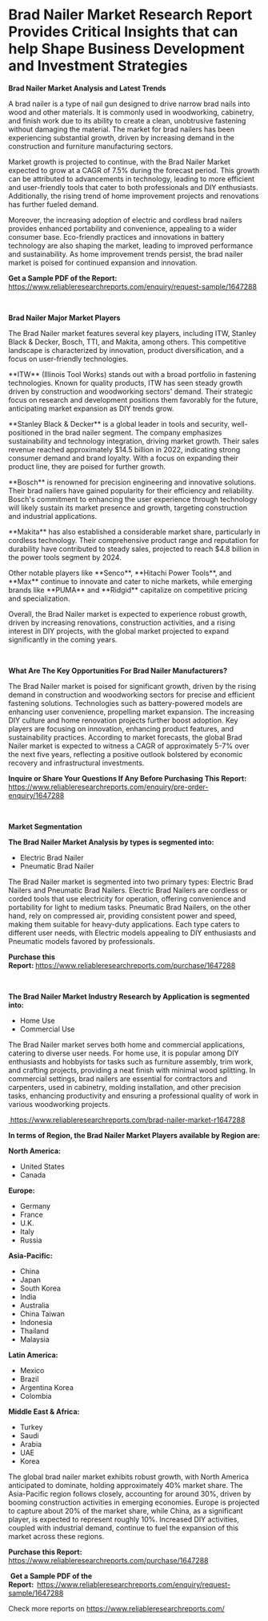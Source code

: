 <p><h1>Brad Nailer Market Research Report Provides Critical Insights that can help Shape Business Development and Investment Strategies</h1></p><p><strong>Brad Nailer Market Analysis and Latest Trends</strong></p>
<p><p>A brad nailer is a type of nail gun designed to drive narrow brad nails into wood and other materials. It is commonly used in woodworking, cabinetry, and finish work due to its ability to create a clean, unobtrusive fastening without damaging the material. The market for brad nailers has been experiencing substantial growth, driven by increasing demand in the construction and furniture manufacturing sectors.</p><p>Market growth is projected to continue, with the Brad Nailer Market expected to grow at a CAGR of 7.5% during the forecast period. This growth can be attributed to advancements in technology, leading to more efficient and user-friendly tools that cater to both professionals and DIY enthusiasts. Additionally, the rising trend of home improvement projects and renovations has further fueled demand.</p><p>Moreover, the increasing adoption of electric and cordless brad nailers provides enhanced portability and convenience, appealing to a wider consumer base. Eco-friendly practices and innovations in battery technology are also shaping the market, leading to improved performance and sustainability. As home improvement trends persist, the brad nailer market is poised for continued expansion and innovation.</p></p>
<p><strong>Get a Sample PDF of the Report:&nbsp;</strong> <a href="https://www.reliableresearchreports.com/enquiry/request-sample/1647288?utm_campaign=2098&utm_medium=2&utm_source=Github&utm_content=ia&utm_term=05042025&utm_id=brad-nailer">https://www.reliableresearchreports.com/enquiry/request-sample/1647288</a></p>
<p>&nbsp;</p>
<p><strong>Brad Nailer Major Market Players</strong></p>
<p><p>The Brad Nailer market features several key players, including ITW, Stanley Black & Decker, Bosch, TTI, and Makita, among others. This competitive landscape is characterized by innovation, product diversification, and a focus on user-friendly technologies.</p><p>**ITW** (Illinois Tool Works) stands out with a broad portfolio in fastening technologies. Known for quality products, ITW has seen steady growth driven by construction and woodworking sectors' demand. Their strategic focus on research and development positions them favorably for the future, anticipating market expansion as DIY trends grow.</p><p>**Stanley Black & Decker** is a global leader in tools and security, well-positioned in the brad nailer segment. The company emphasizes sustainability and technology integration, driving market growth. Their sales revenue reached approximately $14.5 billion in 2022, indicating strong consumer demand and brand loyalty. With a focus on expanding their product line, they are poised for further growth.</p><p>**Bosch** is renowned for precision engineering and innovative solutions. Their brad nailers have gained popularity for their efficiency and reliability. Bosch's commitment to enhancing the user experience through technology will likely sustain its market presence and growth, targeting construction and industrial applications.</p><p>**Makita** has also established a considerable market share, particularly in cordless technology. Their comprehensive product range and reputation for durability have contributed to steady sales, projected to reach $4.8 billion in the power tools segment by 2024.</p><p>Other notable players like **Senco**, **Hitachi Power Tools**, and **Max** continue to innovate and cater to niche markets, while emerging brands like **PUMA** and **Ridgid** capitalize on competitive pricing and specialization.</p><p>Overall, the Brad Nailer market is expected to experience robust growth, driven by increasing renovations, construction activities, and a rising interest in DIY projects, with the global market projected to expand significantly in the coming years.</p></p>
<p>&nbsp;</p>
<p><strong>What Are The Key Opportunities For Brad Nailer Manufacturers?</strong></p>
<p><p>The Brad Nailer market is poised for significant growth, driven by the rising demand in construction and woodworking sectors for precise and efficient fastening solutions. Technologies such as battery-powered models are enhancing user convenience, propelling market expansion. The increasing DIY culture and home renovation projects further boost adoption. Key players are focusing on innovation, enhancing product features, and sustainability practices. According to market forecasts, the global Brad Nailer market is expected to witness a CAGR of approximately 5-7% over the next five years, reflecting a positive outlook bolstered by economic recovery and infrastructural investments.</p></p>
<p><strong>Inquire or Share Your Questions If Any Before Purchasing This Report:</strong> <a href="https://www.reliableresearchreports.com/enquiry/pre-order-enquiry/1647288?utm_campaign=2098&utm_medium=2&utm_source=Github&utm_content=ia&utm_term=05042025&utm_id=brad-nailer">https://www.reliableresearchreports.com/enquiry/pre-order-enquiry/1647288</a></p>
<p>&nbsp;</p>
<p><strong>Market Segmentation</strong></p>
<p><strong>The Brad Nailer Market Analysis by types is segmented into:</strong></p>
<p><ul><li>Electric Brad Nailer</li><li>Pneumatic Brad Nailer</li></ul></p>
<p><p>The Brad Nailer market is segmented into two primary types: Electric Brad Nailers and Pneumatic Brad Nailers. Electric Brad Nailers are cordless or corded tools that use electricity for operation, offering convenience and portability for light to medium tasks. Pneumatic Brad Nailers, on the other hand, rely on compressed air, providing consistent power and speed, making them suitable for heavy-duty applications. Each type caters to different user needs, with Electric models appealing to DIY enthusiasts and Pneumatic models favored by professionals.</p></p>
<p><strong>Purchase this Report:&nbsp;</strong><a href="https://www.reliableresearchreports.com/purchase/1647288?utm_campaign=2098&utm_medium=2&utm_source=Github&utm_content=ia&utm_term=05042025&utm_id=brad-nailer">https://www.reliableresearchreports.com/purchase/1647288</a></p>
<p>&nbsp;</p>
<p><strong>The Brad Nailer Market Industry Research by Application is segmented into:</strong></p>
<p><ul><li>Home Use</li><li>Commercial Use</li></ul></p>
<p><p>The Brad Nailer market serves both home and commercial applications, catering to diverse user needs. For home use, it is popular among DIY enthusiasts and hobbyists for tasks such as furniture assembly, trim work, and crafting projects, providing a neat finish with minimal wood splitting. In commercial settings, brad nailers are essential for contractors and carpenters, used in cabinetry, molding installation, and other precision tasks, enhancing productivity and ensuring a professional quality of work in various woodworking projects.</p></p>
<p><a href="https://www.reliableresearchreports.com/brad-nailer-market-r1647288?utm_campaign=2098&utm_medium=2&utm_source=Github&utm_content=ia&utm_term=05042025&utm_id=brad-nailer">&nbsp;https://www.reliableresearchreports.com/brad-nailer-market-r1647288</a></p>
<p><strong>In terms of Region, the Brad Nailer Market Players available by Region are:</strong></p>
<p>
    <p> <strong> North America: </strong>
        <ul>
            <li>United States</li>
            <li>Canada</li>
        </ul>
        </p> 
    <p> <strong> Europe: </strong>
        <ul>
            <li>Germany</li>
            <li>France</li>
            <li>U.K.</li>
            <li>Italy</li>
            <li>Russia</li>
        </ul>
        </p> 
    <p> <strong> Asia-Pacific: </strong>
        <ul>
            <li>China</li>
            <li>Japan</li>
            <li>South Korea</li>
            <li>India</li>
            <li>Australia</li>
            <li>China Taiwan</li>
            <li>Indonesia</li>
            <li>Thailand</li>
            <li>Malaysia</li>
        </ul>
        </p> 
    <p> <strong> Latin America: </strong>
        <ul>
            <li>Mexico</li>
            <li>Brazil</li>
            <li>Argentina Korea</li>
            <li>Colombia</li>
        </ul>
        </p> 
    <p> <strong> Middle East & Africa: </strong>
        <ul>
            <li>Turkey</li>
            <li>Saudi</li>
            <li>Arabia</li>
            <li>UAE</li>
            <li>Korea</li>
        </ul>
    </p>
    </p>
<p><p>The global brad nailer market exhibits robust growth, with North America anticipated to dominate, holding approximately 40% market share. The Asia-Pacific region follows closely, accounting for around 30%, driven by booming construction activities in emerging economies. Europe is projected to capture about 20% of the market share, while China, as a significant player, is expected to represent roughly 10%. Increased DIY activities, coupled with industrial demand, continue to fuel the expansion of this market across these regions.</p></p>
<p><strong>Purchase this Report: </strong><a href="https://www.reliableresearchreports.com/purchase/1647288?utm_campaign=2098&utm_medium=2&utm_source=Github&utm_content=ia&utm_term=05042025&utm_id=brad-nailer">https://www.reliableresearchreports.com/purchase/1647288</a></p>
<p>&nbsp;<strong>Get a Sample PDF of the Report:&nbsp;&nbsp;</strong><a href="https://www.reliableresearchreports.com/enquiry/request-sample/1647288?utm_campaign=2098&utm_medium=2&utm_source=Github&utm_content=ia&utm_term=05042025&utm_id=brad-nailer">https://www.reliableresearchreports.com/enquiry/request-sample/1647288</a></p>
<p><strong></strong></p>
<p>Check more reports on <a href="https://www.reliableresearchreports.com/?utm_campaign=2098&utm_medium=2&utm_source=Github&utm_content=ia&utm_term=05042025&utm_id=brad-nailer">https://www.reliableresearchreports.com/</a></p>